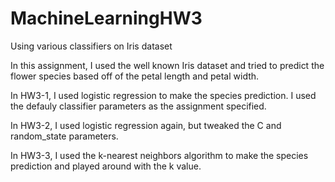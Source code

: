 # MachineLearningHW3
Using various classifiers on Iris dataset

In this assignment, I used the well known Iris dataset and tried to predict the flower species based off of the petal length and petal width. 

In HW3-1, I used logistic regression to make the species prediction. I used the defauly classifier parameters as the assignment specified.

In HW3-2, I used logistic regression again, but tweaked the C and random_state parameters. 

In HW3-3, I used the k-nearest neighbors algorithm to make the species prediction and played around with the k value.
